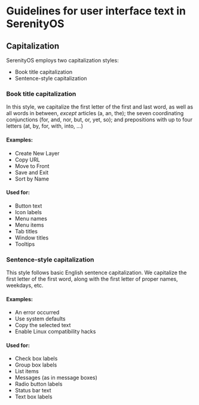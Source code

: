 # Guidelines for user interface text in SerenityOS

## Capitalization

SerenityOS employs two capitalization styles:

- Book title capitalization
- Sentence-style capitalization

### Book title capitalization

In this style, we capitalize the first letter of the first and last word,
as well as all words in between, *except* articles (a, an, the);
the seven coordinating conjunctions (for, and, nor, but, or, yet, so);
and prepositions with up to four letters (at, by, for, with, into, ...)

#### Examples:
- Create New Layer
- Copy URL
- Move to Front
- Save and Exit
- Sort by Name

#### Used for:

- Button text
- Icon labels
- Menu names
- Menu items
- Tab titles
- Window titles
- Tooltips

### Sentence-style capitalization

This style follows basic English sentence capitalization.
We capitalize the first letter of the first word, along with the first letter
of proper names, weekdays, etc.

#### Examples:
- An error occurred
- Use system defaults
- Copy the selected text
- Enable Linux compatibility hacks

#### Used for:

- Check box labels
- Group box labels
- List items
- Messages (as in message boxes)
- Radio button labels
- Status bar text
- Text box labels
